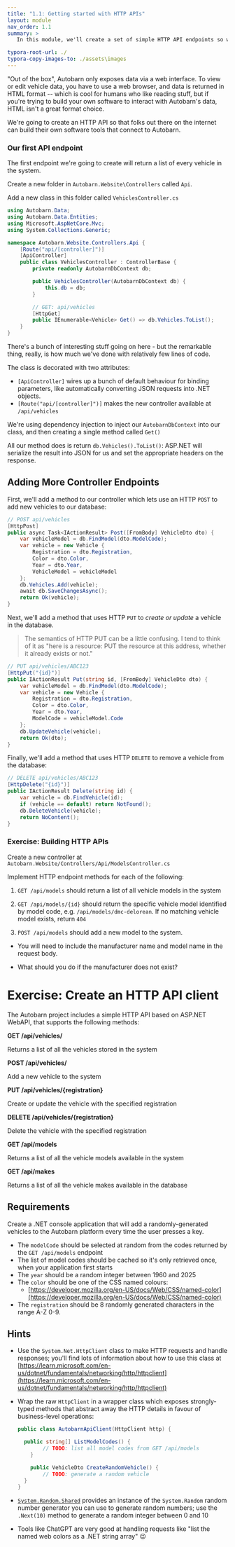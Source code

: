 ```yaml
---
title: "1.1: Getting started with HTTP APIs"
layout: module
nav_order: 1.1
summary: >
   In this module, we'll create a set of simple HTTP API endpoints so we can work with vehicle data without having to go via the web interface.

typora-root-url: ./
typora-copy-images-to: ./assets\images
---
```


"Out of the box", Autobarn only exposes data via a web interface. To view or edit vehicle data, you have to use a web browser, and data is returned in HTML format -- which is cool for humans who like reading stuff, but if you're trying to build your own software to interact with Autobarn's data, HTML isn't a great format choice.

We're going to create an HTTP API so that folks out there on the internet can build their own software tools that connect to Autobarn.

### Our first API endpoint

The first endpoint we're going to create will return a list of every vehicle in the system.

Create a new folder in `Autobarn.Website\Controllers` called `Api`.

Add a new class in this folder called `VehiclesController.cs`

```csharp
using Autobarn.Data;
using Autobarn.Data.Entities;
using Microsoft.AspNetCore.Mvc;
using System.Collections.Generic;

namespace Autobarn.Website.Controllers.Api {
	[Route("api/[controller]")]
	[ApiController]
	public class VehiclesController : ControllerBase {
		private readonly AutobarnDbContext db;

		public VehiclesController(AutobarnDbContext db) {
			this.db = db;
		}

		// GET: api/vehicles
		[HttpGet]
		public IEnumerable<Vehicle> Get() => db.Vehicles.ToList();
	}
}
```

There's a bunch of interesting stuff going on here - but the remarkable thing, really, is how much we've done with relatively few lines of code.

The class is decorated with two attributes:

* `[ApiController]` wires up a bunch of default behaviour for binding parameters, like automatically converting JSON requests into .NET objects.
* `[Route("api/[controller]")]` makes the new controller available at `/api/vehicles`

We're using dependency injection to inject our `AutobarnDbContext` into our class, and then creating a single method called `Get()`

All our method does is return `db.Vehicles().ToList()`: ASP.NET will serialize the result into JSON for us and set the appropriate headers on the response.

## Adding More Controller Endpoints

First, we'll add a method to our controller which lets use an HTTP `POST` to add new vehicles to our database:

```csharp
// POST api/vehicles
[HttpPost]
public async Task<IActionResult> Post([FromBody] VehicleDto dto) {
    var vehicleModel = db.FindModel(dto.ModelCode);
    var vehicle = new Vehicle {
        Registration = dto.Registration,
        Color = dto.Color,
        Year = dto.Year,
        VehicleModel = vehicleModel
    };
    db.Vehicles.Add(vehicle);
    await db.SaveChangesAsync();
    return Ok(vehicle);
}
```

Next, we'll add a method that uses HTTP `PUT` to *create or update* a vehicle in the database.

> The semantics of HTTP PUT can be a little confusing. I tend to think of it as "here is a resource: PUT the resource at this address, whether it already exists or not."

```csharp
// PUT api/vehicles/ABC123
[HttpPut("{id}")]
public IActionResult Put(string id, [FromBody] VehicleDto dto) {
    var vehicleModel = db.FindModel(dto.ModelCode);
    var vehicle = new Vehicle {
        Registration = dto.Registration,
        Color = dto.Color,
        Year = dto.Year,
        ModelCode = vehicleModel.Code
    };
    db.UpdateVehicle(vehicle);
    return Ok(dto);
}

```

Finally, we'll add a method that uses HTTP `DELETE` to remove a vehicle from the database:

```csharp
// DELETE api/vehicles/ABC123
[HttpDelete("{id}")]
public IActionResult Delete(string id) {
    var vehicle = db.FindVehicle(id);
    if (vehicle == default) return NotFound();
    db.DeleteVehicle(vehicle);
    return NoContent();
}
```

### Exercise: Building HTTP APIs

Create a new controller at `Autobarn.Website/Controllers/Api/ModelsController.cs`

Implement HTTP endpoint methods for each of the following:

1. `GET /api/models` should return a list of all vehicle models in the system

2. `GET /api/models/{id}` should return the specific vehicle model identified by model code, e.g. `/api/models/dmc-delorean`. If no matching vehicle model exists, return `404`

3. `POST /api/models` should add a new model to the system.
* You will need to include the manufacturer name and model name in the request body.

* What should you do if the manufacturer does not exist?

# Exercise: Create an HTTP API client

The Autobarn project includes a simple HTTP API based on ASP.NET WebAPI, that supports the following methods:

**GET /api/vehicles/**

Returns a list of all the vehicles stored in the system

**POST /api/vehicles/**

Add a new vehicle to the system

**PUT /api/vehicles/{registration}**

Create or update the vehicle with the specified registration

**DELETE /api/vehicles/{registration}**

Delete the vehicle with the specified registration

**GET /api/models**

Returns a list of all the vehicle models available in the system

**GET /api/makes**

Returns a list of all the vehicle makes available in the database

## Requirements

Create a .NET console application that will add a randomly-generated vehicles to the Autobarn platform every time the user presses a key.

* The `modelCode` should be selected at random from the codes returned by the `GET /api/models` endpoint
* The list of model codes should be cached so it's only retrieved once, when your application first starts
* The `year` should be a random integer between 1960 and 2025
* The `color` should be one of the CSS named colours:
  * [https://developer.mozilla.org/en-US/docs/Web/CSS/named-color](https://developer.mozilla.org/en-US/docs/Web/CSS/named-color)
* The `registration` should be 8 randomly generated characters in the range A-Z 0-9.

## Hints

* Use the `System.Net.HttpClient` class to make HTTP requests and handle responses; you'll find lots of information about how to use this class at [https://learn.microsoft.com/en-us/dotnet/fundamentals/networking/http/httpclient](https://learn.microsoft.com/en-us/dotnet/fundamentals/networking/http/httpclient)

* Wrap the raw `HttpClient` in a wrapper class which exposes strongly-typed methods that abstract away the HTTP details in favour of business-level operations:
  ```csharp
  public class AutobarnApiClient(HttpClient http) {
  
  	public string[] ListModelCodes() {
          // TODO: list all model codes from GET /api/models
      }
  
      public VehicleDto CreateRandomVehicle() {
          // TODO: generate a random vehicle 
  	}
  }
  ```

* [`System.Random.Shared`](https://learn.microsoft.com/en-us/dotnet/api/system.random.shared?view=net-9.0) provides an instance of the `System.Random` random number generator you can use to generate random numbers; use the `.Next(10)` method to generate a random integer between 0 and 10

* Tools like ChatGPT are very good at handling requests like "list the named web colors as a .NET string array" 😉









